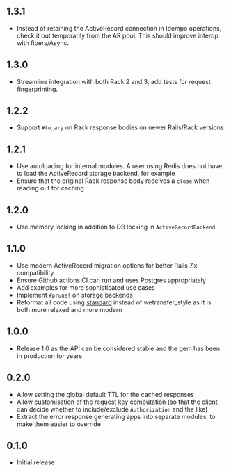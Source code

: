 ## 1.3.1

- Instead of retaining the ActiveRecord connection in Idempo operations, check it out temporarily from the AR pool.
  This should improve interop with fibers/Async.

## 1.3.0

- Streamline integration with both Rack 2 and 3, add tests for request fingerprinting.

## 1.2.2

- Support `#to_ary` on Rack response bodies on newer Rails/Rack versions

## 1.2.1

- Use autoloading for internal modules. A user using Redis does not have to load the ActiveRecord storage backend, for example
- Ensure that the original Rack response body receives a `close` when reading out for caching

## 1.2.0

- Use memory locking in addition to DB locking in `ActiveRecordBackend`

## 1.1.0

- Use modern ActiveRecord migration options for better Rails 7.x compatibility
- Ensure Github actions CI can run and uses Postgres appropriately
- Add examples for more sophisticated use cases
- Implement `#prune!` on storage backends
- Reformat all code using [standard](https://github.com/standardrb/standard) instead of wetransfer_style as it is both more relaxed and more modern

## 1.0.0

- Release 1.0 as the API can be considered stable and the gem has been in production for years

## 0.2.0

- Allow setting the global default TTL for the cached responses
- Allow customisation of the request key computation (so that the client can decide whether to include/exclude `Authorization` and the like)
- Extract the error response generating apps into separate modules, to make them easier to override

## 0.1.0

- Initial release
